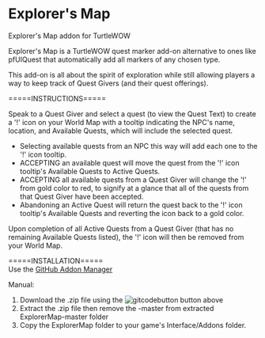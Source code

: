 # Explorer's Map
Explorer's Map addon for TurtleWOW


Explorer's Map is a TurtleWOW quest marker add-on alternative to ones like pfUIQuest that automatically add all markers of any chosen type.

This add-on is all about the spirit of exploration while still allowing players a way to keep track of Quest Givers (and their quest offerings).

=====INSTRUCTIONS=====

Speak to a Quest Giver and select a quest (to view the Quest Text) to create a '!' icon on your World Map with a tooltip indicating
the NPC's name, location, and Available Quests, which will include the selected quest.

  * Selecting available quests from an NPC this way will add each one to the '!' icon tooltip.
  * ACCEPTING an available quest will move the quest from the '!' icon tooltip's Available Quests to Active Quests.
  * ACCEPTING all available quests from a Quest Giver will change the '!' from gold color to red, to signify at a glance that all of the quests from that Quest Giver have been accepted.
  * Abandoning an Active Quest will return the quest back to the '!' icon tooltip's Available Quests and reverting the icon back to a gold color.

Upon completion of all Active Quests from a Quest Giver (that has no remaining Available Quests listed), the '!' icon will then be removed from your World Map.

=====INSTALLATION=====<br>
Use the [GitHub Addon Manager](https://turtle-wow.fandom.com/wiki/GitAddonsManager)

Manual:<br>
 1. Download the .zip file using the ![gitcodebutton](https://imgur.com/C79XiBN.png) button above
 2. Extract the .zip file then remove the -master from extracted ExplorerMap-master folder
 3. Copy the ExplorerMap folder to your game's Interface/Addons folder.
